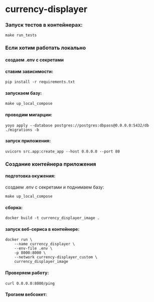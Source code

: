 # currency-displayer

### Запуск тестов в контейнерах:
```
make run_tests
```

### Если хотим работать локально
#### создаем .env с секретами
#### ставим зависимости:
```
pip install -r requirements.txt
```
#### запускаем базу:
```
make up_local_compose
```
#### проводим мигарции:
```
yoyo apply --database postgres://postgres:dbpass@0.0.0.0:5432/db ./migrations -b
```
#### запуск приложения:
```
uvicorn src.app:create_app --host 0.0.0.0 --port 80
```

### Создание контейнера приложения
#### подготовка окужения:
создаем .env с секретами и поднимаем базу:
```
make up_local_compose
```
#### сборка:
```
docker build -t currency_displayer_image .
```
#### запуск веб-сериса в контейнере:
```
docker run \
    --name currency_displayer \
    --env-file .env \
    -p 8000:8000 \
    --network currency-displayer_custom \
    currency_displayer_image 
```

#### Проверяем работу:
```shell
curl 0.0.0.0:8000/ping
```
#### Трогаем вебсокет:
```shell
```
